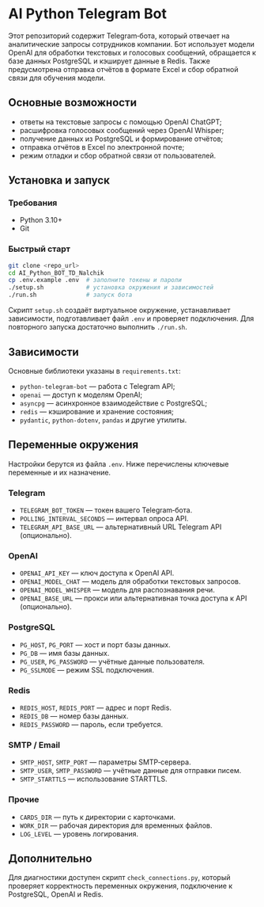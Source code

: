 # AI Python Telegram Bot

Этот репозиторий содержит Telegram‑бота, который отвечает на аналитические запросы сотрудников компании. Бот использует модели OpenAI для обработки текстовых и голосовых сообщений, обращается к базе данных PostgreSQL и кэширует данные в Redis. Также предусмотрена отправка отчётов в формате Excel и сбор обратной связи для обучения модели.

## Основные возможности

- ответы на текстовые запросы с помощью OpenAI ChatGPT;
- расшифровка голосовых сообщений через OpenAI Whisper;
- получение данных из PostgreSQL и формирование отчётов;
- отправка отчётов в Excel по электронной почте;
- режим отладки и сбор обратной связи от пользователей.

## Установка и запуск

### Требования

- Python 3.10+
- Git

### Быстрый старт

```bash
git clone <repo_url>
cd AI_Python_BOT_TD_Nalchik
cp .env.example .env  # заполните токены и пароли
./setup.sh            # установка окружения и зависимостей
./run.sh              # запуск бота
```

Скрипт `setup.sh` создаёт виртуальное окружение, устанавливает зависимости, подготавливает файл `.env` и проверяет подключения. Для повторного запуска достаточно выполнить `./run.sh`.

## Зависимости

Основные библиотеки указаны в `requirements.txt`:

- `python-telegram-bot` — работа с Telegram API;
- `openai` — доступ к моделям OpenAI;
- `asyncpg` — асинхронное взаимодействие с PostgreSQL;
- `redis` — кэширование и хранение состояния;
- `pydantic`, `python-dotenv`, `pandas` и другие утилиты.

## Переменные окружения

Настройки берутся из файла `.env`. Ниже перечислены ключевые переменные и их назначение.

### Telegram
- `TELEGRAM_BOT_TOKEN` — токен вашего Telegram‑бота.
- `POLLING_INTERVAL_SECONDS` — интервал опроса API.
- `TELEGRAM_API_BASE_URL` — альтернативный URL Telegram API (опционально).

### OpenAI
- `OPENAI_API_KEY` — ключ доступа к OpenAI API.
- `OPENAI_MODEL_CHAT` — модель для обработки текстовых запросов.
- `OPENAI_MODEL_WHISPER` — модель для распознавания речи.
- `OPENAI_BASE_URL` — прокси или альтернативная точка доступа к API (опционально).

### PostgreSQL
- `PG_HOST`, `PG_PORT` — хост и порт базы данных.
- `PG_DB` — имя базы данных.
- `PG_USER`, `PG_PASSWORD` — учётные данные пользователя.
- `PG_SSLMODE` — режим SSL подключения.

### Redis
- `REDIS_HOST`, `REDIS_PORT` — адрес и порт Redis.
- `REDIS_DB` — номер базы данных.
- `REDIS_PASSWORD` — пароль, если требуется.

### SMTP / Email
- `SMTP_HOST`, `SMTP_PORT` — параметры SMTP‑сервера.
- `SMTP_USER`, `SMTP_PASSWORD` — учётные данные для отправки писем.
- `SMTP_STARTTLS` — использование STARTTLS.

### Прочие
- `CARDS_DIR` — путь к директории с карточками.
- `WORK_DIR` — рабочая директория для временных файлов.
- `LOG_LEVEL` — уровень логирования.

## Дополнительно

Для диагностики доступен скрипт `check_connections.py`, который проверяет корректность переменных окружения, подключение к PostgreSQL, OpenAI и Redis.

